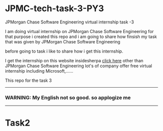 # JPMC-tech-task-3-PY3

JPMorgan Chase Software Engineering virtual internship task -3

I am doing virtual internship on JPMorgan Chase Software Engineering for that purpose i created this repo and i am going to share how finsish my task that was given by JPMorgan Chase Software Engineering

before going to task i like to share how i get this internship.

I get the internship on this website insidesherpa <a href="https://www.insidesherpa.com/"> click here</a>
other than JPMorgan Chase Software Engineering lot's of company offer free virtual internship including Microsoft,......

This repo for the task 3<br/>
<hr>
<h3> WARNING: My English not so good. so applogize me </h3>
<hr>
<h1>Task2 </h1>
